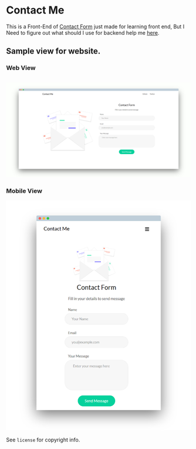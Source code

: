 # Contact Me

This is a Front-End of [Contact Form](http://logan1x.me/Contact-Me/) just made for learning front end, But I Need to figure out what should I use for backend help me [here](https://github.com/Logan1x/Contact-Me/issues/1).

Sample view for website.
---
### Web View
![Web View](/images/Contact_web.png.png)
---
### Mobile View

![Mobile View](/images/screely-1527664971043.png)

See `license` for copyright info.
